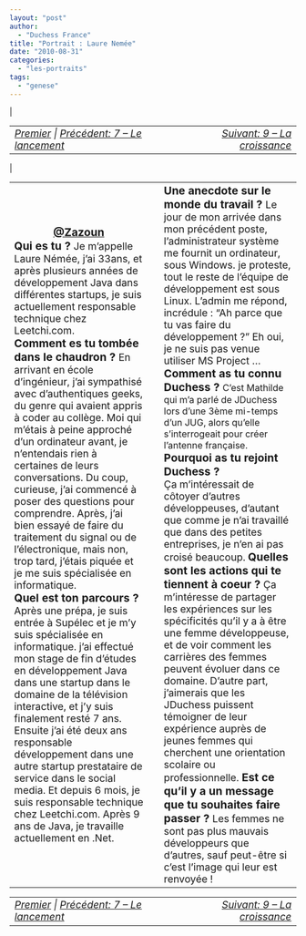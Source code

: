 ```yaml
---
layout: "post"
author: 
  - "Duchess France"
title: "Portrait : Laure Nemée"
date: "2010-08-31"
categories: 
  - "les-portraits"
tags: 
  - "genese"
---
```


| <table border="0" width="100%"><tbody><tr><td style="font-size: 110%; font-style: italic; text-align: left;"><a href="http://www.duchess-france.org/rencontre-a-devoxx/">Premier</a> | <a href="http://www.duchess-france.org/le-lancement/">Précédent: 7 – Le lancement</a></td><td style="font-size: 110%; font-style: italic; text-align: right;"><a href="http://www.duchess-france.org/la-croissance/">Suivant: 9 – La croissance</a></td></tr></tbody></table> |

<table border="0" width="100%"><tbody><tr><td width="33%"><div style="margin-right: 10px;"><div style="margin: 0; padding: 0; text-align: center;"><span style="font-size: 120%; font-weight: bold; color: #3366ff;"><a href="http://twitter.com/Zazoun">@Zazoun</a></span></div><span style="font-size: 120%; font-weight: bold;">Qui es tu ? </span><span style="font-size: 110%;">Je m’appelle Laure Némée, j’ai 33ans, et après plusieurs années de développement Java dans différentes startups, je suis actuellement responsable technique chez Leetchi.com.</span><div></div><span style="font-size: 120%; font-weight: bold;">Comment es tu tombée dans le chaudron ? </span><span style="font-size: 110%;">En arrivant en école d’ingénieur, j’ai sympathisé avec d’authentiques geeks, du genre qui avaient appris à coder au collège. Moi qui m’étais à peine approché d’un ordinateur avant, je n’entendais rien à certaines de leurs conversations. Du coup, curieuse, j’ai commencé à poser des questions pour comprendre. Après, j’ai bien essayé de faire du traitement du signal ou de l’électronique, mais non, trop tard, j’étais piquée et je me suis spécialisée en informatique.</span><div></div><span style="font-size: 120%; font-weight: bold;">Quel est ton parcours ?</span><div></div><span style="font-size: 110%;">Après une prépa, je suis entrée à Supélec et je m’y suis spécialisée en informatique. j’ai effectué mon stage de fin d’études en développement Java dans une startup dans le domaine de la télévision interactive, et j’y suis finalement resté 7 ans. Ensuite j’ai été deux ans responsable développement dans une autre startup prestataire de service dans le social media. Et depuis 6 mois, je suis&nbsp;responsable&nbsp;technique chez Leetchi.com. Après 9 ans de Java, je travaille actuellement en .Net.</span><div></div></div></td><td width="66%"><div style="margin-left: 10px;"><span style="font-size: 120%; font-weight: bold;">Une anecdote sur le monde du travail ? </span><span style="font-size: 110%;">Le jour de mon arrivée dans mon précédent poste, l’administrateur système me fournit un ordinateur, sous Windows. je proteste, tout le reste de l’équipe de développement est sous Linux. L’admin me répond, incrédule : “Ah parce que tu vas faire du développement ?” Eh oui, je ne suis pas venue utiliser MS Project …</span></div><div style="margin-left: 10px;"><span style="font-size: 120%; font-weight: bold;">Comment as tu connu Duchess ? </span><span style="font-size: 100%;"><span style="font-size: 100%;">C’est Mathilde qui m’a parlé de JDuchess lors d’une 3ème mi-temps d’un JUG, alors qu’elle s’interrogeait pour créer l’antenne française.<div></div><span style="font-size: 120%; font-weight: bold;">Pourquoi as tu rejoint Duchess ? </span><span style="font-size: 110%;">Ça&nbsp;m’intéressait de côtoyer d’autres développeuses, d’autant que comme je n’ai travaillé que dans des petites entreprises, je n’en ai pas croisé beaucoup.</span> <span style="font-size: 100%;"><span style="font-size: 120%; font-weight: bold;">Quelles sont les actions qui te tiennent à coeur ? </span><span style="font-size: 110%;">Ça m’intéresse de partager les expériences sur les spécificités qu’il y a à être une femme développeuse, et de voir comment les carrières des femmes peuvent évoluer dans ce domaine. </span><span style="font-size: 110%;">D’autre part, j’aimerais que les JDuchess puissent témoigner de leur expérience auprès de jeunes femmes qui cherchent une orientation scolaire ou professionnelle.</span></span></span></span><span style="font-size: 120%; font-weight: bold;"> Est ce qu’il y a un message que tu souhaites faire passer ? </span><span style="font-size: 110%;">Les femmes ne sont pas plus mauvais développeurs que d’autres, sauf peut-être si c’est l’image qui leur est renvoyée !</span><div></div></div></td></tr></tbody></table>

<table border="0" width="100%"><tbody><tr><td style="font-size: 110%; font-style: italic; text-align: left;"><a href="http://www.duchess-france.org/rencontre-a-devoxx/">Premier</a> | <a href="http://www.duchess-france.org/le-lancement/">Précédent: 7 – Le lancement</a></td><td style="font-size: 110%; font-style: italic; text-align: right;"><a href="http://www.duchess-france.org/la-croissance/">Suivant: 9 – La croissance</a></td></tr></tbody></table>
